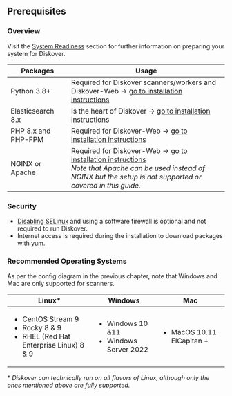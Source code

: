 <p id="requirements"></p>

## Prerequisites

### Overview

Visit the [System Readiness](#system_readiness) section for further information on preparing your system for Diskover.

| Packages | Usage |
| --- | --- |
| Python 3.8+ | Required for Diskover scanners/workers and Diskover-Web → [go to installation instructions](#install_indexers) |
| Elasticsearch 8.x | Is the heart of Diskover → [go to installation instructions](#install_es) |
| PHP 8.x and PHP-FPM | Required for Diskover-Web → [go to installation instructions](#install_diskover_web) |
| NGINX or Apache | Required for Diskover-Web → [go to installation instructions](#install_diskover_web)<br> _Note that Apache can be used instead of NGINX but the setup is not supported or covered in this guide._ |

### Security

- [Disabling SELinux](#disable_selinux) and using a software firewall is optional and not required to run Diskover.
- Internet access is required during the installation to download packages with yum.

### Recommended Operating Systems

As per the config diagram in the previous chapter, note that Windows and Mac are only supported for scanners.

| Linux* | Windows | Mac |
| --- | --- | --- |
| <ul><li>CentOS Stream 9</li><li>Rocky 8 & 9</li><li>RHEL (Red Hat Enterprise Linux) 8 & 9</li></ul> | <ul><li>Windows 10 &11</li><li>Windows Server 2022</li></ul> | <ul><li>MacOS 10.11 ElCapitan +</li></ul> |

\* _Diskover can technically run on all flavors of Linux, although only the ones mentioned above are fully supported._
